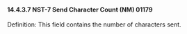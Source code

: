 #### 14.4.3.7 NST-7 Send Character Count (NM) 01179

Definition: This field contains the number of characters sent.
